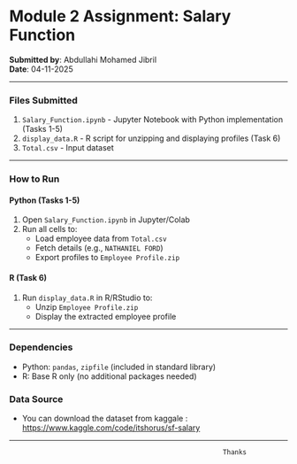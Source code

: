 # Module 2 Assignment: Salary Function  
**Submitted by**: Abdullahi Mohamed Jibril  
**Date**: 04-11-2025  

---

### **Files Submitted**  
1. `Salary_Function.ipynb` - Jupyter Notebook with Python implementation (Tasks 1-5)  
2. `display_data.R` - R script for unzipping and displaying profiles (Task 6)  
3. `Total.csv` - Input dataset  

---

### **How to Run**  

#### **Python (Tasks 1-5)**  
1. Open `Salary_Function.ipynb` in Jupyter/Colab  
2. Run all cells to:  
   - Load employee data from `Total.csv`  
   - Fetch details (e.g., `NATHANIEL FORD`)  
   - Export profiles to `Employee Profile.zip`  

#### **R (Task 6)**  
1. Run `display_data.R` in R/RStudio to:  
   - Unzip `Employee Profile.zip`  
   - Display the extracted employee profile  

---

### **Dependencies**  
- Python: `pandas`, `zipfile` (included in standard library)  
- R: Base R only (no additional packages needed)

### **Data Source**  
- You can download the dataset from kaggale : https://www.kaggle.com/code/itshorus/sf-salary



_______________________________________________________________________________________________________________________________________
                                                          Thanks
